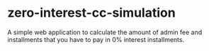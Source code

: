 # zero-interest-cc-simulation
A simple web application to calculate the amount of admin fee and installments that you have to pay in 0% interest installments.
